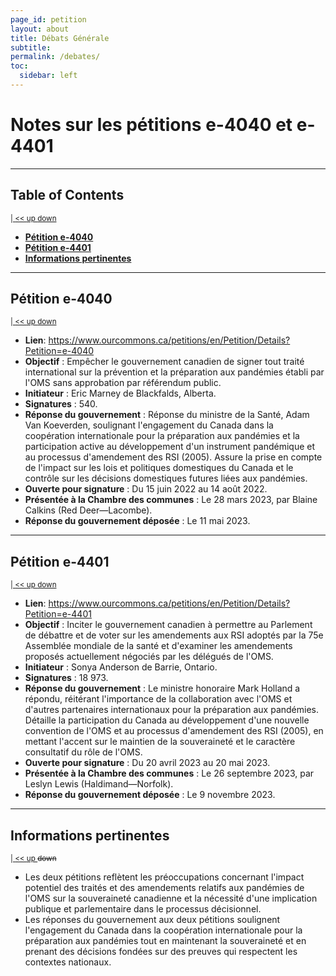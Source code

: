 ```yaml
---
page_id: petition
layout: about
title: Débats Générale
subtitle: 
permalink: /debates/
toc:
  sidebar: left
---
```



# Notes sur les pétitions e-4040 et e-4401
<!-- #region -->
<!-- @#notes-sur-les-pétitions-e-4040-et-e-4401 -->
<!-- #endregion -->

---
## Table of Contents
<!-- #region -->
<sup>[ | ](#notes-sur-les-pétitions-e-4040-et-e-4401)[ << ](#table-of-contents)[ up ](#notes-sur-les-pétitions-e-4040-et-e-4401)[ down ](#pétition-e-4040)</sup>
<!-- #endregion -->
<!-- #region -->

- **[Pétition e-4040](#pétition-e-4040)**
- **[Pétition e-4401](#pétition-e-4401)**
- **[Informations pertinentes](#informations-pertinentes)**
<!-- #endregion -->

---
## Pétition e-4040
<!-- #region -->
<!-- @#pétition-e-4040 -->
<sup>[ | ](#notes-sur-les-pétitions-e-4040-et-e-4401)[ << ](#table-of-contents)[ up ](#table-of-contents)[ down ](#pétition-e-4401)</sup>
<!-- #endregion -->

- **Lien**: https://www.ourcommons.ca/petitions/en/Petition/Details?Petition=e-4040
- **Objectif** : Empêcher le gouvernement canadien de signer tout traité international sur la prévention et la préparation aux pandémies établi par l'OMS sans approbation par référendum public.
- **Initiateur** : Eric Marney de Blackfalds, Alberta.
- **Signatures** : 540.
- **Réponse du gouvernement** : Réponse du ministre de la Santé, Adam Van Koeverden, soulignant l'engagement du Canada dans la coopération internationale pour la préparation aux pandémies et la participation active au développement d'un instrument pandémique et au processus d'amendement des RSI (2005). Assure la prise en compte de l'impact sur les lois et politiques domestiques du Canada et le contrôle sur les décisions domestiques futures liées aux pandémies.
- **Ouverte pour signature** : Du 15 juin 2022 au 14 août 2022.
- **Présentée à la Chambre des communes** : Le 28 mars 2023, par Blaine Calkins (Red Deer—Lacombe).
- **Réponse du gouvernement déposée** : Le 11 mai 2023.

---
## Pétition e-4401
<!-- #region -->
<!-- @#pétition-e-4401 -->
<sup>[ | ](#notes-sur-les-pétitions-e-4040-et-e-4401)[ << ](#table-of-contents)[ up ](#pétition-e-4040)[ down ](#informations-pertinentes)</sup>
<!-- #endregion -->

- **Lien**: https://www.ourcommons.ca/petitions/en/Petition/Details?Petition=e-4401
- **Objectif** : Inciter le gouvernement canadien à permettre au Parlement de débattre et de voter sur les amendements aux RSI adoptés par la 75e Assemblée mondiale de la santé et d'examiner les amendements proposés actuellement négociés par les délégués de l'OMS.
- **Initiateur** : Sonya Anderson de Barrie, Ontario.
- **Signatures** : 18 973.
- **Réponse du gouvernement** : Le ministre honoraire Mark Holland a répondu, réitérant l'importance de la collaboration avec l'OMS et d'autres partenaires internationaux pour la préparation aux pandémies. Détaille la participation du Canada au développement d'une nouvelle convention de l'OMS et au processus d'amendement des RSI (2005), en mettant l'accent sur le maintien de la souveraineté et le caractère consultatif du rôle de l'OMS.
- **Ouverte pour signature** : Du 20 avril 2023 au 20 mai 2023.
- **Présentée à la Chambre des communes** : Le 26 septembre 2023, par Leslyn Lewis (Haldimand—Norfolk).
- **Réponse du gouvernement déposée** : Le 9 novembre 2023.

---
## Informations pertinentes
<!-- #region -->
<!-- @#informations-pertinentes -->
<sup>[ | ](#notes-sur-les-pétitions-e-4040-et-e-4401)[ << ](#table-of-contents)[ up ](#pétition-e-4401) ~~down~~</sup>
<!-- #endregion -->

- Les deux pétitions reflètent les préoccupations concernant l'impact potentiel des traités et des amendements relatifs aux pandémies de l'OMS sur la souveraineté canadienne et la nécessité d'une implication publique et parlementaire dans le processus décisionnel.
- Les réponses du gouvernement aux deux pétitions soulignent l'engagement du Canada dans la coopération internationale pour la préparation aux pandémies tout en maintenant la souveraineté et en prenant des décisions fondées sur des preuves qui respectent les contextes nationaux.

